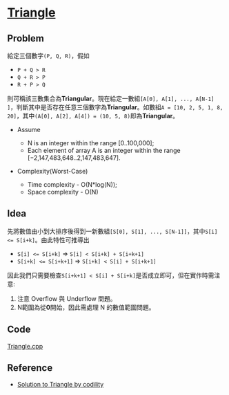 # [Triangle](https://codility.com/programmers/lessons/6-sorting/triangle/)

## Problem

給定三個數字`(P, Q, R)`，假如

- `P + Q > R`
- `Q + R > P`
- `R + P > Q`

則可稱該三數集合為**Triangular**。現在給定一數組`[A[0], A[1], ..., A[N-1] ]`，判斷其中是否存在任意三個數字為**Triangular**。如數組`A = [10, 2, 5, 1, 8, 20]`，其中`(A[0], A[2], A[4]) = (10, 5, 8)`即為**Triangular**。

- Assume
  - N is an integer within the range [0..100,000];
  - Each element of array A is an integer within the range [−2,147,483,648..2,147,483,647].

- Complexity(Worst-Case)
  - Time complexity - O(N*log(N));
  - Space complexity - O(N)

## Idea

先將數值由小到大排序後得到一新數組`[S[0], S[1], ..., S[N-1]]`，其中`S[i] <= S[i+k]`。由此特性可推導出

- `S[i] <= S[i+k]` => `S[i] < S[i+k] + S[i+k+1]`
- `S[i+k] <= S[i+k+1]` => `S[i+k] < S[i] + S[i+k+1]`

因此我們只需要檢查`S[i+k+1] < S[i] + S[i+k]`是否成立即可，但在實作時需注意:

1. 注意 Overflow 與 Underflow 問題。
1. N範圍為從**0**開始，因此需處理 N 的數值範圍問題。

## Code

[Triangle.cpp](Triangle.cpp)

## Reference

- [Solution to Triangle by codility](https://codesays.com/2014/solution-to-triangle-by-codility/)
